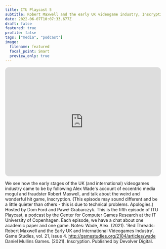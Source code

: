 ```yaml
---
title: ITU Playcast 5
subtitle: Robert Maxwell and the early UK videogame industry, Inscryption
date: 2022-06-07T10:07:33.677Z
draft: false
featured: true
profile: false
tags: ["media", "podcast"]
image:
  filename: featured
  focal_point: Smart
  preview_only: true
---
```

<iframe style="border-radius:12px" src="https://open.spotify.com/embed/episode/1c2xWXz9Hyx3yWyOHeQGm0?utm_source=generator&theme=0" width="100%" height="352" frameBorder="0" allowfullscreen="" allow="autoplay; clipboard-write; encrypted-media; fullscreen; picture-in-picture" loading="lazy" color="white"></iframe>

We see how the early stages of the UK (and international) videogames industry came to be by following Alex Wade's account of eccentric media mogul and fraudster Robert Maxwell, and talk about the weird and wonderful hit game, Inscryption. (This episode may sound different and be a little quieter than others - this is due to technical problems. Apologies.) Hosted by Dom Ford and Paweł Grabarczyk. This is the fifth episode of ITU Playcast, a podcast by the Center for Computer Games Research at the IT University of Copenhagen. Each episode, we have a chat about one academic paper and one game.
Notes: Wade, Alex. (2021). 'Red Threads: Robert Maxwell and the Early UK and International Videogames Industry'. Game Studies, vol. 21, issue 4. http://gamestudies.org/2104/articles/wade Daniel Mullins Games. (2021). Inscryption. Published by Devolver Digital.